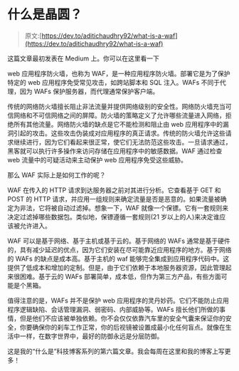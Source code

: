 # 什么是晶圆？

> 原文:[https://dev.to/aditichaudhry92/what-is-a-waf](https://dev.to/aditichaudhry92/what-is-a-waf)

这篇文章最初发表在 Medium 上。你可以在这里看一下

web 应用程序防火墙，也称为 WAF，是一种应用程序防火墙。部署它是为了保护特定的 web 应用程序免受常见攻击，如跨站脚本和 SQL 注入。WAFs 不同于代理，因为 WAFs 保护服务器，而代理通常保护客户端。

传统的网络防火墙擅长阻止非法流量并提供网络级别的安全性。网络防火墙充当可信网络和不可信网络之间的屏障。防火墙的策略定义了允许哪些流量进入网络，拒绝所有其他流量。网络防火墙的缺点是它不能检测和阻止由 web 应用程序中的漏洞引起的攻击。这些攻击伪装成对应用程序的真正请求。传统的防火墙允许这些请求继续进行，因为它们看起来很正常，使它们无法防范这些攻击。一旦请求通过，黑客就可以执行许多操作来访问存储在应用程序中的敏感数据。WAF 通过检查 web 流量中的可疑活动来主动保护 web 应用程序免受这些威胁。

那么 WAF 实际上是如何工作的呢？

WAF 在传入的 HTTP 请求到达服务器之前对其进行分析。它查看基于 GET 和 POST 的 HTTP 请求，并应用一组规则来确定流量是否是恶意的。如果流量被确定为非法，它将被自动过滤掉。想象一下，WAF 就像一个保镖。它有一套规则来决定过滤掉哪些数据包。类似地，保镖遵循一套规则(21 岁以上的人)来决定谁应该被允许进入。

WAF 可以是基于网络、基于主机或基于云的。基于网络的 WAFs 通常是基于硬件的，具有减少延迟的优点，因为它们安装在尽可能靠近应用程序的地方。基于网络的 WAFs 的缺点是成本高。基于主机的 waf 能够完全集成到应用程序代码中。这提供了低成本和增加的定制。但是，由于它们依赖于本地服务器资源，因此管理起来很困难。基于云的 WAFs 部署简单，成本低，但作为第三方产品，有些方面可能是个黑箱。

值得注意的是，WAFs 并不是保护 web 应用程序的灵丹妙药。它们不能防止应用程序逻辑缺陷、会话管理漏洞、弱密码、内部威胁等。WAFs 擅长他们所做的事情，但是他们不应该被单独依赖。你不会仅仅依靠汽车里的安全气囊来保证你的安全，你要确保你的刹车工作正常，你的后视镜被设置成最小化任何盲点。就像在生活中一样，在数字世界中，最好的防御永远是分层防御。

这是我的“什么是”科技博客系列的第六篇文章。我会每周在这里和我的博客上写更多！